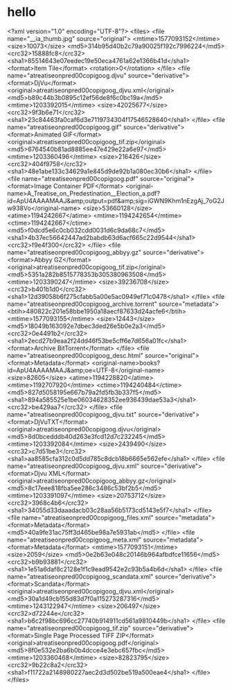 # hello
&lt;?xml version="1.0" encoding="UTF-8"?> &lt;files>   &lt;file name="__ia_thumb.jpg" source="original">     &lt;mtime>1577093152&lt;/mtime>     &lt;size>10073&lt;/size>     &lt;md5>314b95d40b2c79a90025f192c7996224&lt;/md5>     &lt;crc32>15888fc8&lt;/crc32>     &lt;sha1>85514643e07eedec19e50eca4761a62e1366b41d&lt;/sha1>     &lt;format>Item Tile&lt;/format>     &lt;rotation>0&lt;/rotation>   &lt;/file>   &lt;file name="atreatiseonpred00copigoog.djvu" source="derivative">     &lt;format>DjVu&lt;/format>     &lt;original>atreatiseonpred00copigoog_djvu.xml&lt;/original>     &lt;md5>b89c44b3b0895c12ef56de8f6c0bc19a&lt;/md5>     &lt;mtime>1203392015&lt;/mtime>     &lt;size>42025677&lt;/size>     &lt;crc32>9f3b6e71&lt;/crc32>     &lt;sha1>23c84463fa0caf6d3e7119734304f17546528640&lt;/sha1>   &lt;/file>   &lt;file name="atreatiseonpred00copigoog.gif" source="derivative">     &lt;format>Animated GIF&lt;/format>     &lt;original>atreatiseonpred00copigoog_tif.zip&lt;/original>     &lt;md5>6764540b81ad8885ee47e429e22a6e97&lt;/md5>     &lt;mtime>1203360496&lt;/mtime>     &lt;size>216426&lt;/size>     &lt;crc32>404f9758&lt;/crc32>     &lt;sha1>48e1abe133c34629a1e845d9de92b1a080ec30b6&lt;/sha1>   &lt;/file>   &lt;file name="atreatiseonpred00copigoog.pdf" source="original">     &lt;format>Image Container PDF&lt;/format>     &lt;original-name>A_Treatise_on_Predestination__Election_a.pdf?id=ApU4AAAAMAAJ&amp;amp;output=pdf&amp;amp;sig=iGWN9Khm1nEzgAj_7oG2Jw938Vo&lt;/original-name>     &lt;size>53660128&lt;/size>     &lt;atime>1194242667&lt;/atime>     &lt;mtime>1194242654&lt;/mtime>     &lt;ctime>1194242667&lt;/ctime>     &lt;md5>f0dcd5e6c0cb032cdd0031d6c9da68c7&lt;/md5>     &lt;sha1>4b37ec56642447ad2babdb63d6acf665c22d9544&lt;/sha1>     &lt;crc32>f9e4f300&lt;/crc32>   &lt;/file>   &lt;file name="atreatiseonpred00copigoog_abbyy.gz" source="derivative">     &lt;format>Abbyy GZ&lt;/format>     &lt;original>atreatiseonpred00copigoog_tif.zip&lt;/original>     &lt;md5>5351a282b8515778353b305380963508&lt;/md5>     &lt;mtime>1203390247&lt;/mtime>     &lt;size>39236708&lt;/size>     &lt;crc32>b401b1d0&lt;/crc32>     &lt;sha1>12d39058b6f275cfabb5a00e5ac0949ef71c0478&lt;/sha1>   &lt;/file>   &lt;file name="atreatiseonpred00copigoog_archive.torrent" source="metadata">     &lt;btih>480822c201e58bbe1950a18aecf87633d24acfe6&lt;/btih>     &lt;mtime>1577093155&lt;/mtime>     &lt;size>12443&lt;/size>     &lt;md5>18049b163092e7dbec3ded26e5b0e2a3&lt;/md5>     &lt;crc32>0e4491b2&lt;/crc32>     &lt;sha1>2ecd27b9eaa2f24dd46f53be5cff6e7d656a01fc&lt;/sha1>     &lt;format>Archive BitTorrent&lt;/format>   &lt;/file>   &lt;file name="atreatiseonpred00copigoog_desc.html" source="original">     &lt;format>Metadata&lt;/format>     &lt;original-name>books?id=ApU4AAAAMAAJ&amp;amp;oe=UTF-8&lt;/original-name>     &lt;size>82605&lt;/size>     &lt;atime>1194228820&lt;/atime>     &lt;mtime>1192707920&lt;/mtime>     &lt;ctime>1194240484&lt;/ctime>     &lt;md5>827d5058195e667b79a2fd5fb3b337f5&lt;/md5>     &lt;sha1>894a585525e1be06034628352ee936439dae53a3&lt;/sha1>     &lt;crc32>be429aa7&lt;/crc32>   &lt;/file>   &lt;file name="atreatiseonpred00copigoog_djvu.txt" source="derivative">     &lt;format>DjVuTXT&lt;/format>     &lt;original>atreatiseonpred00copigoog.djvu&lt;/original>     &lt;md5>8d0bcedddb40d263e3fcd12d7c232245&lt;/md5>     &lt;mtime>1203392084&lt;/mtime>     &lt;size>2439490&lt;/size>     &lt;crc32>c7d51be3&lt;/crc32>     &lt;sha1>aa8585cfa312c0d5dd785c8dcb18b6665e562efe&lt;/sha1>   &lt;/file>   &lt;file name="atreatiseonpred00copigoog_djvu.xml" source="derivative">     &lt;format>Djvu XML&lt;/format>     &lt;original>atreatiseonpred00copigoog_abbyy.gz&lt;/original>     &lt;md5>8c17eee818fba5ee286c3486c53bf2b5&lt;/md5>     &lt;mtime>1203391097&lt;/mtime>     &lt;size>20753712&lt;/size>     &lt;crc32>3968c4b6&lt;/crc32>     &lt;sha1>34055d33daaadacb03c28aa56b5173cd5143e5f7&lt;/sha1>   &lt;/file>   &lt;file name="atreatiseonpred00copigoog_files.xml" source="metadata">     &lt;format>Metadata&lt;/format>     &lt;md5>40a9fe31ac75ff3d465be98a7e5931ab&lt;/md5>   &lt;/file>   &lt;file name="atreatiseonpred00copigoog_meta.xml" source="metadata">     &lt;format>Metadata&lt;/format>     &lt;mtime>1577093151&lt;/mtime>     &lt;size>2059&lt;/size>     &lt;md5>0e2b63e048c20146b964afbdfce11656&lt;/md5>     &lt;crc32>b9b93881&lt;/crc32>     &lt;sha1>1e51a6daf8c2128e1f1c9ead9542e2c93b5a4b6d&lt;/sha1>   &lt;/file>   &lt;file name="atreatiseonpred00copigoog_scandata.xml" source="derivative">     &lt;format>Scandata&lt;/format>     &lt;original>atreatiseonpred00copigoog_djvu.xml&lt;/original>     &lt;md5>30a1d49cb155d83d7f0a115273287316&lt;/md5>     &lt;mtime>1243122947&lt;/mtime>     &lt;size>206497&lt;/size>     &lt;crc32>d72244e&lt;/crc32>     &lt;sha1>b6c2f98bc696cc27740b914911cd561a9810449b&lt;/sha1>   &lt;/file>   &lt;file name="atreatiseonpred00copigoog_tif.zip" source="derivative">     &lt;format>Single Page Processed TIFF ZIP&lt;/format>     &lt;original>atreatiseonpred00copigoog.pdf&lt;/original>     &lt;md5>8f0e532e2ba6b0b4dcce4e3ebc657fbc&lt;/md5>     &lt;mtime>1203360468&lt;/mtime>     &lt;size>82823795&lt;/size>     &lt;crc32>9b22c8a2&lt;/crc32>     &lt;sha1>f11722a2148980227aec2d3d502be519a500eae4&lt;/sha1>   &lt;/file> &lt;/files>

